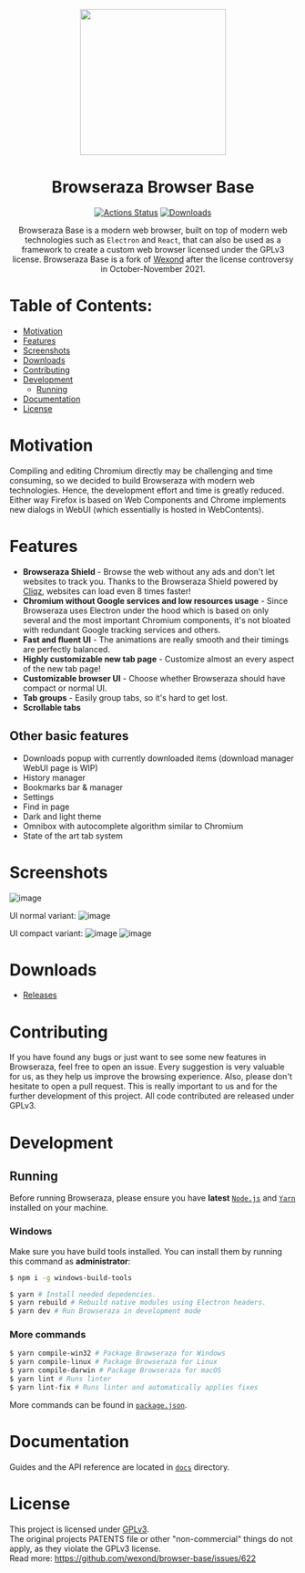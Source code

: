 <p align="center">
  <a href="https://github.com/browseraza"><img src="https://raw.githubusercontent.com/browseraza/.github/main/assets/logo_transparent.png" width="256"></a>
</p>

<div align="center">
  <h1>Browseraza Browser Base</h1>

[![Actions Status](https://github.com/browseraza/browser-base/workflows/Build/badge.svg)](https://github.com/browseraza/browser-base/actions)
[![Downloads](https://img.shields.io/github/downloads/browseraza/browser-base/total.svg?style=flat-square)](https://github.com/browseraza/browser-base/releases)

Browseraza Base is a modern web browser, built on top of modern web technologies such as `Electron` and `React`, that can also be used as a framework to create a custom web browser licensed under the GPLv3 license. Browseraza Base is a fork of [Wexond](https://github.com/wexond/browser-base) after the license controversy in October-November 2021.

</div>

# Table of Contents:
- [Motivation](#motivation)
- [Features](#features)
- [Screenshots](#screenshots)
- [Downloads](#downloads)
- [Contributing](#contributing)
- [Development](#development)
  - [Running](#running)
- [Documentation](#documentation)
- [License](#license)

# Motivation

Compiling and editing Chromium directly may be challenging and time consuming, so we decided to build Browseraza with modern web technologies. Hence, the development effort and time is greatly reduced. Either way Firefox is based on Web Components and Chrome implements new dialogs in WebUI (which essentially is hosted in WebContents).

# Features

- **Browseraza Shield** - Browse the web without any ads and don't let websites to track you. Thanks to the Browseraza Shield powered by [Cliqz](https://github.com/cliqz-oss/adblocker), websites can load even 8 times faster!
- **Chromium without Google services and low resources usage** - Since Browseraza uses Electron under the hood which is based on only several and the most important Chromium components, it's not bloated with redundant Google tracking services and others.
- **Fast and fluent UI** - The animations are really smooth and their timings are perfectly balanced.
- **Highly customizable new tab page** - Customize almost an every aspect of the new tab page!
- **Customizable browser UI** - Choose whether Browseraza should have compact or normal UI.
- **Tab groups** - Easily group tabs, so it's hard to get lost.
- **Scrollable tabs**

## Other basic features

- Downloads popup with currently downloaded items (download manager WebUI page is WIP)
- History manager
- Bookmarks bar & manager
- Settings
- Find in page
- Dark and light theme
- Omnibox with autocomplete algorithm similar to Chromium
- State of the art tab system

# Screenshots

![image](https://user-images.githubusercontent.com/11065386/81024159-d9388f80-8e72-11ea-85e7-6c30e3b66554.png)

UI normal variant:
![image](https://user-images.githubusercontent.com/11065386/81024186-f40b0400-8e72-11ea-976e-cd1ca1b43ad8.png)

UI compact variant:
![image](https://user-images.githubusercontent.com/11065386/81024222-13099600-8e73-11ea-9fc9-3c63a034403d.png)
![image](https://user-images.githubusercontent.com/11065386/81024252-2ddc0a80-8e73-11ea-9f2f-6c9a4a175c60.png)

# Downloads
- [Releases](https://github.com/browseraza/browser-base/releases)

# Contributing

If you have found any bugs or just want to see some new features in Browseraza, feel free to open an issue. Every suggestion is very valuable for us, as they help us improve the browsing experience. Also, please don't hesitate to open a pull request. This is really important to us and for the further development of this project.
All code contributed are released under GPLv3.

# Development

## Running

Before running Browseraza, please ensure you have **latest** [`Node.js`](https://nodejs.org/en/) and [`Yarn`](https://classic.yarnpkg.com/en/docs/install/#windows-stable) installed on your machine.

### Windows

Make sure you have build tools installed. You can install them by running this command as **administrator**:

```bash
$ npm i -g windows-build-tools
```

```bash
$ yarn # Install needed depedencies.
$ yarn rebuild # Rebuild native modules using Electron headers.
$ yarn dev # Run Browseraza in development mode
```

### More commands

```bash
$ yarn compile-win32 # Package Browseraza for Windows
$ yarn compile-linux # Package Browseraza for Linux
$ yarn compile-darwin # Package Browseraza for macOS
$ yarn lint # Runs linter
$ yarn lint-fix # Runs linter and automatically applies fixes
```

More commands can be found in [`package.json`](package.json).

# Documentation

Guides and the API reference are located in [`docs`](docs) directory.

# License

This project is licensed under [GPLv3](LICENSE). \
The original projects PATENTS file or other "non-commercial" things do not apply, as they violate the GPLv3 license. \
Read more: https://github.com/wexond/browser-base/issues/622

